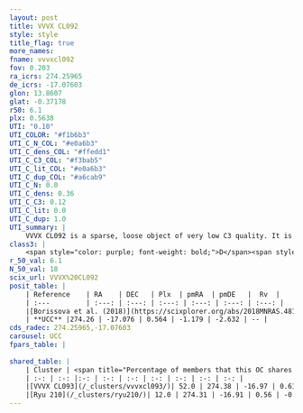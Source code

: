 ```yaml
---
layout: post
title: VVVX CL092
style: style
title_flag: true
more_names: 
fname: vvvxcl092
fov: 0.203
ra_icrs: 274.25965
de_icrs: -17.07603
glon: 13.8607
glat: -0.37178
r50: 6.1
plx: 0.5638
UTI: "0.10"
UTI_COLOR: "#f1b6b3"
UTI_C_N_COL: "#e0a6b3"
UTI_C_dens_COL: "#ffedd1"
UTI_C_C3_COL: "#f3bab5"
UTI_C_lit_COL: "#e0a6b3"
UTI_C_dup_COL: "#a6cab9"
UTI_C_N: 0.0
UTI_C_dens: 0.36
UTI_C_C3: 0.12
UTI_C_lit: 0.0
UTI_C_dup: 1.0
UTI_summary: |
    VVVX CL092 is a sparse, loose object of very low C3 quality. It is rarely studied in the literature, with no articles listed in the last 7 years.<br><br>This object shares a significant percentage of members with at least one entry reported in the same catalogue.<br><br><span style="color: #99180f; font-weight: bold;">Warning: </span>contains less than 25 stars with <i>P>0.5</i> estimated.
class3: |
    <span style="color: purple; font-weight: bold;">D</span><span style="color: red; font-weight: bold;">C</span>
r_50_val: 6.1
N_50_val: 18
scix_url: VVVX%20CL092
posit_table: |
    | Reference    | RA    | DEC   | Plx  | pmRA  | pmDE   |  Rv  |
    | :---         | :---: | :---: | :---: | :---: | :---: | :---: |
    |[Borissova et al. (2018)](https://scixplorer.org/abs/2018MNRAS.481.3902B) | 274.361 | -17.093 | -- | -- | -- | -- |
    | **UCC** |274.26 | -17.076 | 0.564 | -1.179 | -2.632 | -- | 
cds_radec: 274.25965,-17.07603
carousel: UCC
fpars_table: |
    
shared_table: |
    | Cluster | <span title="Percentage of members that this OC shares with the ones listed">%</span>   | RA   | DEC   | Plx   | pmRA  | pmDE  | Rv | UTI |
    | :-: | :-: |:-: | :-: | :-: | :-: | :-: | :-: | :-: |
    |[VVVX CL093](/_clusters/vvvxcl093/)| 52.0 | 274.38 | -16.97 | 0.61 | -1.54 | -3.1 | 4.2 |0.43 |
    |[Ryu 210](/_clusters/ryu210/)| 12.0 | 274.31 | -16.91 | 0.56 | -0.78 | -2.23 | 13.88 |0.14 |
---
```

